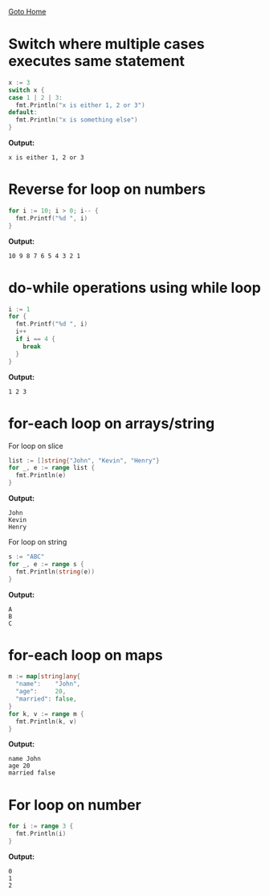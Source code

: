 [Goto Home](../README.md)

# Switch where multiple cases executes same statement

```go
x := 3
switch x {
case 1 | 2 | 3:
  fmt.Println("x is either 1, 2 or 3")
default:
  fmt.Println("x is something else")
}
```

**Output:**

```
x is either 1, 2 or 3
```

# Reverse for loop on numbers

```go
for i := 10; i > 0; i-- {
  fmt.Printf("%d ", i)
}
```

**Output:**

```
10 9 8 7 6 5 4 3 2 1 
```

# do-while operations using while loop

```go
i := 1
for {
  fmt.Printf("%d ", i)
  i++
  if i == 4 {
    break
  }
}
```

**Output:**

```
1 2 3 
```

# for-each loop on arrays/string

For loop on slice

```go
list := []string{"John", "Kevin", "Henry"}
for _, e := range list {
  fmt.Println(e)
}
```

**Output:**

```
John
Kevin
Henry
```

For loop on string

```go
s := "ABC"
for _, e := range s {
  fmt.Println(string(e))
}
```

**Output:**

```
A
B
C
```

# for-each loop on maps

```go
m := map[string]any{
  "name":    "John",
  "age":     20,
  "married": false,
}
for k, v := range m {
  fmt.Println(k, v)
}
```

**Output:**

```
name John
age 20
married false
```

# For loop on number

```go
for i := range 3 {
  fmt.Println(i)
}
```

**Output:**

```
0
1
2
```
